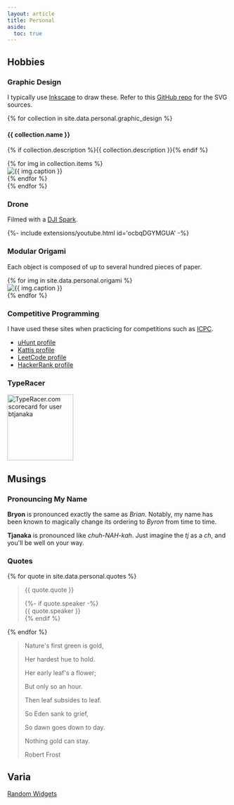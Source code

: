 ```yaml
---
layout: article
title: Personal
aside:
  toc: true
---
```


## Hobbies

### Graphic Design

I typically use [Inkscape](https://inkscape.org) to draw these. Refer to this
[GitHub repo](https://github.com/btjanaka/art) for the SVG sources.

{% for collection in site.data.personal.graphic_design %}
#### {{ collection.name }}
{% if collection.description %}{{ collection.description }}{% endif %}
  <div class="swiper swiper-{{ collection.name | downcase | replace: ' ', '-' }}">
    <div class="swiper__wrapper">
      {% for img in collection.items %}
        <div class="swiper__slide">
          <img
            class="image {%if img.vertical %}image--vertical{%else%}image--full{%endif%}"
            alt="{{ img.caption }}"
            title="{{ img.caption }}"
            src="{{ img.img }}"
          />
        </div>
      {% endfor %}
    </div>
    <div class="swiper__button swiper__button--prev fas fa-chevron-left"></div>
    <div class="swiper__button swiper__button--next fas fa-chevron-right"></div>
  </div>
{% endfor %}

### Drone

Filmed with a [DJI Spark](https://www.dji.com/spark).

<div>{%- include extensions/youtube.html id='ocbqDGYMGUA' -%}</div>

### Modular Origami

Each object is composed of up to several hundred pieces of paper.

<div class="swiper swiper-origami">
  <div class="swiper__wrapper">
    {% for img in site.data.personal.origami %}
      <div class="swiper__slide">
        <img
          alt="{{ img.caption }}"
          title="{{ img.caption }}"
          src="{{ img.img }}"
        />
      </div>
    {% endfor %}
  </div>
  <div class="swiper__button swiper__button--prev fas fa-chevron-left"></div>
  <div class="swiper__button swiper__button--next fas fa-chevron-right"></div>
</div>

### Competitive Programming

I have used these sites when practicing for competitions such as
[ICPC](https://icpc.baylor.edu/).

- [uHunt profile](https://uhunt.onlinejudge.org/id/945356)
- [Kattis profile](https://open.kattis.com/users/btjanaka)
- [LeetCode profile](https://leetcode.com/btjanaka/)
- [HackerRank profile](https://www.hackerrank.com/btjanaka)

### TypeRacer

<a href="https://data.typeracer.com/pit/profile?user=btjanaka&ref=badge" target="_top">
<img
  src="https://data.typeracer.com/misc/badge?user=btjanaka"
  class="image image--md"
  border="0"
  style="width: 150px;"
  alt="TypeRacer.com scorecard for user btjanaka"
/>
</a>

## Musings

### Pronouncing My Name

**Bryon** is pronounced exactly the same as _Brian_. Notably, my name has been
known to magically change its ordering to _Byron_ from time to time.

**Tjanaka** is pronounced like _chuh-NAH-kah_. Just imagine the _tj_ as a _ch_,
and you'll be well on your way.

### Quotes

{% for quote in site.data.personal.quotes %}
  <blockquote id="quote-{% increment quote_counter %}">
  <p>{{ quote.quote }}</p>
  {%- if quote.speaker -%}
  <div class="speaker">{{ quote.speaker }}</div>
  {% endif %}
  </blockquote>
{% endfor %}

<blockquote id="quote-{% increment quote_counter %}">
<p>Nature's first green is gold,</p>
<p>Her hardest hue to hold.</p>
<p>Her early leaf's a flower;</p>
<p>But only so an hour.</p>
<p>Then leaf subsides to leaf.</p>
<p>So Eden sank to grief,</p>
<p>So dawn goes down to day.</p>
<p>Nothing gold can stay.</p>
<div class="speaker">Robert Frost</div>
</blockquote>

## Varia

[Random Widgets](/widgets)


<!-- Swiper script - all swipers should be initialized here. -->
<script>
{%- include scripts/lib/swiper.js -%}
var SOURCES = window.TEXT_VARIABLES.sources;
window.Lazyload.js(SOURCES.jquery, function() {
  {% for collection in site.data.personal.graphic_design %}
    $(".swiper-{{ collection.name | downcase | replace: ' ', '-' }}").swiper();
  {% endfor %}

  $('.swiper-origami').swiper();
});
</script>
